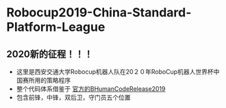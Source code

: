 # Robocup2019-China-Standard-Platform-League
## 2020新的征程！！！
* 这里是西安交通大学Robocup机器人队在20２０年RoboCup机器人世界杯中国赛所用的策略程序
* 整个代码体系借鉴于 [官方的BHumanCodeRelease2019](https://github.com/bhuman/BHumanCodeRelease)
* 包含前锋，中锋，双后卫，守门员五个位置
